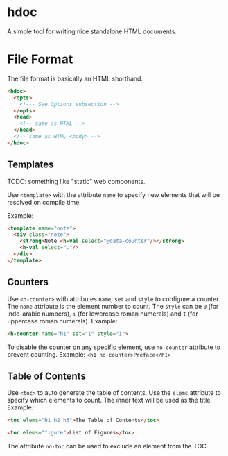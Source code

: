 # hdoc
A simple tool for writing nice standalone HTML documents.

# File Format

The file format is basically an HTML shorthand. 

```html
<hdoc>
  <opts>
    <!--- See Options subsection -->
  </opts>
  <head>
    <!-- same as HTML -->
  </head>
  <!-- same as HTML <body> -->
</hdoc>
```

## Templates

TODO: something like "static" web components.

Use ```<template>``` with the attribute `name` to specify new elements that will be resolved on compile time.

Example:

```html
<template name="note">
  <div class="note">
    <strong>Note <h-val select="@data-counter"/></strong>
    <h-val select="."/>
  </div>
</template>
```

## Counters

Use ```<h-counter>``` with attributes `name`, `set` and `style` to configure a counter. The `name` attribute is the element number to count. The `style` can be `0` (for indo-arabic numbers), `i` (for lowercase roman numerals) and `I` (for uppercase roman numerals). Example:

```html
<h-counter name="h1" set="1" style="I">
```

To disable the counter on any specific element, use `no-counter` attribute to prevent counting. Example: ```<h1 no-counter>Preface</h1>```

## Table of Contents

Use ```<toc>``` to auto generate the table of contents. Use the `elems` attribute to specify which elements to count. The inner text will be used as the title. Example:

```html
<toc elems="h1 h2 h3">The Table of Contents</toc>
```

```html
<toc elems="figure">List of Figures</toc>
```

The attribute `no-toc` can be used to exclude an element from the TOC.
